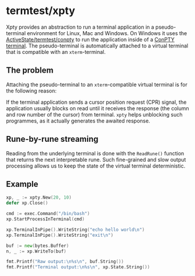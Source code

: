 # termtest/xpty

Xpty provides an abstraction to run a terminal application in a pseudo-terminal environment for Linux, Mac and Windows. On Windows it uses the [ActiveState/termtest/conpty](https://github.com/ActiveState/go-conpty) to run the application inside of a [ConPTY terminal](https://devblogs.microsoft.com/commandline/windows-command-line-introducing-the-windows-pseudo-console-conpty/). The pseudo-terminal is automatically attached to a virtual terminal that is compatible with an `xterm`-terminal.

## The problem

Attaching the pseudo-terminal to an `xterm`-compatible virtual terminal is for the following reason:

If the terminal application sends  a cursor position request (CPR) signal, the application usually blocks on read until it receives the response (the column and row number of the cursor) from terminal. `xpty` helps unblocking such programmes, as it actually generates the awaited response.

## Rune-by-rune streaming

Reading from the underlying terminal is done with the `ReadRune()` function that returns the next interpretable rune. Such fine-grained and slow output processing allows us to keep the state of the virtual terminal deterministic.

## Example

```go
xp, _ := xpty.New(20, 10)
defer xp.Close()

cmd := exec.Command("/bin/bash")
xp.StartProcessInTerminal(cmd)

xp.TerminalInPipe().WriteString("echo hello world\n")
xp.TerminalInPipe().WriteString("exit\n")

buf := new(bytes.Buffer)
n, _ := xp.WriteTo(buf)

fmt.Printf("Raw output:\n%s\n", buf.String())
fmt.Printf("Terminal output:\n%s\n", xp.State.String())
```
